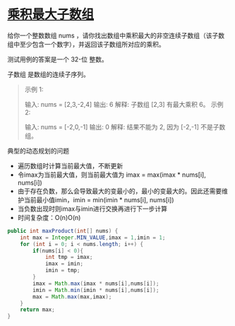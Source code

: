 # [乘积最大子数组](https://leetcode.cn/problems/maximum-product-subarray/)

给你一个整数数组 nums ，请你找出数组中乘积最大的非空连续子数组（该子数组中至少包含一个数字），并返回该子数组所对应的乘积。

测试用例的答案是一个 32-位 整数。

子数组 是数组的连续子序列。

> 示例 1:
>
> 输入: nums = [2,3,-2,4]
> 输出: 6
> 解释: 子数组 [2,3] 有最大乘积 6。
> 示例 2:
>
> 输入: nums = [-2,0,-1]
> 输出: 0
> 解释: 结果不能为 2, 因为 [-2,-1] 不是子数组。

典型的动态规划的问题

+ 遍历数组时计算当前最大值，不断更新
+ 令imax为当前最大值，则当前最大值为 imax = max(imax * nums[i], nums[i])
+ 由于存在负数，那么会导致最大的变最小的，最小的变最大的。因此还需要维护当前最小值imin，imin = min(imin * nums[i], nums[i])
+ 当负数出现时则imax与imin进行交换再进行下一步计算
+ 时间复杂度：O(n)O(n)

```java
public int maxProduct(int[] nums) {
    int max = Integer.MIN_VALUE,imax = 1,imin = 1;
    for (int i = 0; i < nums.length; i++) {
        if(nums[i] < 0){
            int tmp = imax;
            imax = imin;
            imin = tmp;
        }
        imax = Math.max(imax * nums[i],nums[i]);
        imin = Math.min(imin * nums[i],nums[i]);
        max = Math.max(max,imax);
    }
    return max;
}
```